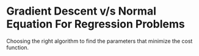 # Gradient Descent v/s Normal Equation For Regression Problems
Choosing the right algorithm to find the parameters that minimize the cost function.
